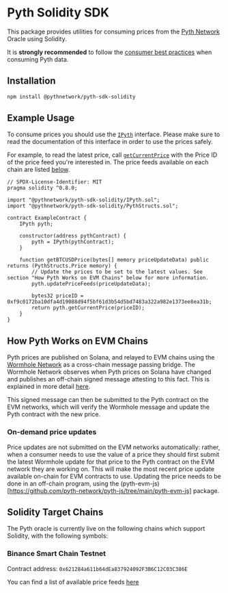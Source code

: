 # Pyth Solidity SDK
This package provides utilities for consuming prices from the [Pyth Network](https://pyth.network/) Oracle using Solidity.

It is **strongly recommended** to follow the [consumer best practices](https://docs.pyth.network/consumers/best-practices) when consuming Pyth data.

## Installation
```bash
npm install @pythnetwork/pyth-sdk-solidity
```

## Example Usage

To consume prices you should use the [`IPyth`](IPyth.sol) interface. Please make sure to read the documentation of this interface in order to use the prices safely.

For example, to read the latest price, call [`getCurrentPrice`](IPyth.sol) with the Price ID of the price feed you're interested in. The price feeds available on each chain are listed [below](#target-chains).

```solidity
// SPDX-License-Identifier: MIT
pragma solidity ^0.8.0;

import "@pythnetwork/pyth-sdk-solidity/IPyth.sol";
import "@pythnetwork/pyth-sdk-solidity/PythStructs.sol";

contract ExampleContract {
    IPyth pyth;

    constructor(address pythContract) {
        pyth = IPyth(pythContract);
    }

    function getBTCUSDPrice(bytes[] memory priceUpdateData) public returns (PythStructs.Price memory) {
        // Update the prices to be set to the latest values. See section "How Pyth Works on EVM Chains" below for more information.
        pyth.updatePriceFeeds(priceUpdateData);

        bytes32 priceID = 0xf9c0172ba10dfa4d19088d94f5bf61d3b54d5bd7483a322a982e1373ee8ea31b;
        return pyth.getCurrentPrice(priceID);
    }
}
```


## How Pyth Works on EVM Chains

Pyth prices are published on Solana, and relayed to EVM chains using the [Wormhole Network](https://wormholenetwork.com/) as a cross-chain message passing bridge. The Wormhole Network observes when Pyth prices on Solana have changed and publishes an off-chain signed message attesting to this fact. This is explained in more detail [here](https://docs.wormholenetwork.com/wormhole/).

This signed message can then be submitted to the Pyth contract on the EVM networks, which will verify the Wormhole message and update the Pyth contract with the new price.

### On-demand price updates

Price updates are not submitted on the EVM networks automatically: rather, when a consumer needs to use the value of a price they should first submit the latest Wormhole update for that price to the Pyth contract on the EVM network they are working on. This will make the most recent price update available on-chain for EVM contracts to use. Updating the price needs to be done in an off-chain program, using the (pyth-evm-js)[https://github.com/pyth-network/pyth-js/tree/main/pyth-evm-js] package. 

## Solidity Target Chains
The Pyth oracle is currently live on the following chains which support Solidity, with the following symbols:

### Binance Smart Chain Testnet
Contract address: `0x621284a611b64dEa837924092F3B6C12C03C386E`

You can find a list of available price feeds [here](https://pyth.network/developers/price-feeds/#binance-smart-chain-testnet)
